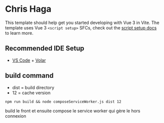 # Chris Haga

This template should help get you started developing with Vue 3 in Vite. The template uses Vue 3 `<script setup>` SFCs, check out the [script setup docs](https://v3.vuejs.org/api/sfc-script-setup.html#sfc-script-setup) to learn more.

## Recommended IDE Setup

- [VS Code](https://code.visualstudio.com/) + [Volar](https://marketplace.visualstudio.com/items?itemName=Vue.volar)

## build command
- dist = build directory   
- 12 = cache version
```
npm run build && node composeServiceWorker.js dist 12
```
build le front et ensuite compose le service worker qui gère le hors connexion
